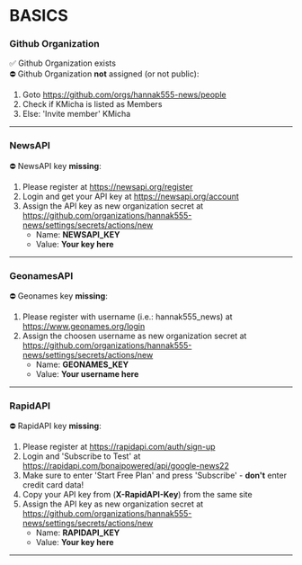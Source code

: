 # BASICS  
### Github Organization  
:white_check_mark: Github Organization exists  
:no_entry: Github Organization **not** assigned (or not public):  
1. Goto https://github.com/orgs/hannak555-news/people  
2. Check if KMicha is listed as Members  
3. Else: 'Invite member' KMicha  

---
  
### NewsAPI  
:no_entry: NewsAPI key **missing**:  
1. Please register at https://newsapi.org/register  
2. Login and get your API key at https://newsapi.org/account  
3. Assign the API key as new organization secret at https://github.com/organizations/hannak555-news/settings/secrets/actions/new  
   * Name:  **NEWSAPI_KEY**   
   * Value: **Your key here**   

---
  
### GeonamesAPI  
:no_entry: Geonames key **missing**:  
1. Please register with username (i.e.: hannak555_news) at https://www.geonames.org/login  
2. Assign the choosen username as new organization secret at https://github.com/organizations/hannak555-news/settings/secrets/actions/new  
   * Name:  **GEONAMES_KEY**   
   * Value: **Your username here**   

---
  
### RapidAPI  
:no_entry: RapidAPI key **missing**:  
1. Please register at https://rapidapi.com/auth/sign-up  
2. Login and 'Subscribe to Test' at https://rapidapi.com/bonaipowered/api/google-news22  
3. Make sure to enter 'Start Free Plan' and press 'Subscribe' - **don't** enter credit card data!  
2. Copy your API key from (**X-RapidAPI-Key**) from the same site  
3. Assign the API key as new organization secret at https://github.com/organizations/hannak555-news/settings/secrets/actions/new  
   * Name:  **RAPIDAPI_KEY**   
   * Value: **Your key here**   

---
  
